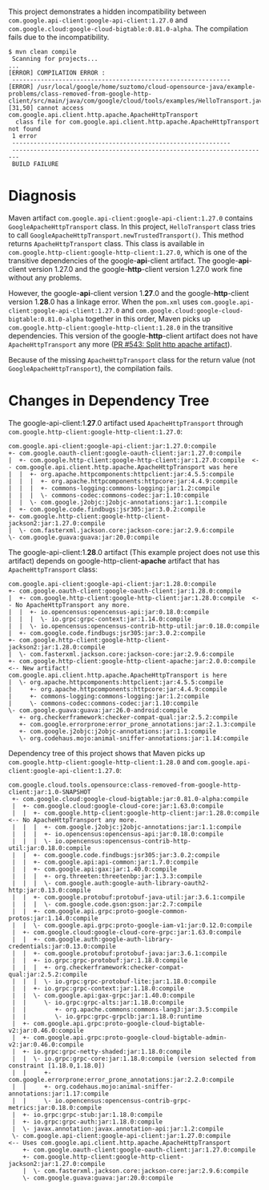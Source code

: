 This project demonstrates a hidden incompatibility between
`com.google.api-client:google-api-client:1.27.0` and
`com.google.cloud:google-cloud-bigtable:0.81.0-alpha`. The compilation fails due to the
incompatibility.

```
$ mvn clean compile
 Scanning for projects...
...
[ERROR] COMPILATION ERROR : 
 -------------------------------------------------------------
[ERROR] /usr/local/google/home/suztomo/cloud-opensource-java/example-problems/class-removed-from-google-http-client/src/main/java/com/google/cloud/tools/examples/HelloTransport.java:[31,50] cannot access com.google.api.client.http.apache.ApacheHttpTransport
  class file for com.google.api.client.http.apache.ApacheHttpTransport not found
 1 error
 -------------------------------------------------------------
 ------------------------------------------------------------------------
 BUILD FAILURE
```

# Diagnosis

Maven artifact `com.google.api-client:google-api-client:1.27.0` contains `GoogleApacheHttpTransport`
class.
In this project, `HelloTransport` class tries to call
`GoogleApacheHttpTransport.newTrustedTransport()`. This method returns `ApacheHttpTransport` class.
This class is available in `com.google.http-client:google-http-client:1.27.0`, which is one of the
transitive dependencies of the google-__api__-client artifact. The google-__api__-client version
1.27.0 and the google-__http__-client version 1.27.0 work fine without any problems.

However, the google-__api__-client version 1.__27__.0 and the google-__http__-client version
1.__28__.0 has a linkage error.
When the `pom.xml` uses `com.google.api-client:google-api-client:1.27.0` and
`com.google.cloud:google-cloud-bigtable:0.81.0-alpha` together in this order, Maven picks up 
`com.google.http-client:google-http-client:1.28.0` in the transitive dependencies.
This version of the google-__http__-client artifact does not have `ApacheHttpTransport` any more
([PR #543: Split http apache artifact](
https://github.com/googleapis/google-http-java-client/commit/bf4a8dad3f44772504f0223544ab7b92c9bea3be#diff-a2171533e9e559802ade0026c92d3bdf)).

Because of the missing `ApacheHttpTransport` class for the return value (not
`GoogleApacheHttpTransport`), the compilation fails.

# Changes in Dependency Tree

The google-api-client:1.__27__.0 artifact used `ApacheHttpTransport` through
`com.google.http-client:google-http-client:1.27.0`:

```
com.google.api-client:google-api-client:jar:1.27.0:compile
+- com.google.oauth-client:google-oauth-client:jar:1.27.0:compile
|  +- com.google.http-client:google-http-client:jar:1.27.0:compile  <-- com.google.api.client.http.apache.ApacheHttpTransport was here
|  |  +- org.apache.httpcomponents:httpclient:jar:4.5.5:compile
|  |  |  +- org.apache.httpcomponents:httpcore:jar:4.4.9:compile
|  |  |  +- commons-logging:commons-logging:jar:1.2:compile
|  |  |  \- commons-codec:commons-codec:jar:1.10:compile
|  |  \- com.google.j2objc:j2objc-annotations:jar:1.1:compile
|  +- com.google.code.findbugs:jsr305:jar:3.0.2:compile
+- com.google.http-client:google-http-client-jackson2:jar:1.27.0:compile
|  \- com.fasterxml.jackson.core:jackson-core:jar:2.9.6:compile
\- com.google.guava:guava:jar:20.0:compile
```

The google-api-client:1.__28__.0 artifact (This example project does not use this artifact) depends
on google-http-client-__apache__ artifact that has `ApacheHttpTransport` class:

```
com.google.api-client:google-api-client:jar:1.28.0:compile
+- com.google.oauth-client:google-oauth-client:jar:1.28.0:compile
|  +- com.google.http-client:google-http-client:jar:1.28.0:compile  <-- No ApacheHttpTransport any more.
|  |  +- io.opencensus:opencensus-api:jar:0.18.0:compile
|  |  |  \- io.grpc:grpc-context:jar:1.14.0:compile
|  |  \- io.opencensus:opencensus-contrib-http-util:jar:0.18.0:compile
|  +- com.google.code.findbugs:jsr305:jar:3.0.2:compile
+- com.google.http-client:google-http-client-jackson2:jar:1.28.0:compile
|  \- com.fasterxml.jackson.core:jackson-core:jar:2.9.6:compile
+- com.google.http-client:google-http-client-apache:jar:2.0.0:compile   <-- New artifact! com.google.api.client.http.apache.ApacheHttpTransport is here
|  \- org.apache.httpcomponents:httpclient:jar:4.5.5:compile
|     +- org.apache.httpcomponents:httpcore:jar:4.4.9:compile
|     +- commons-logging:commons-logging:jar:1.2:compile
|     \- commons-codec:commons-codec:jar:1.10:compile
\- com.google.guava:guava:jar:26.0-android:compile
   +- org.checkerframework:checker-compat-qual:jar:2.5.2:compile
   +- com.google.errorprone:error_prone_annotations:jar:2.1.3:compile
   +- com.google.j2objc:j2objc-annotations:jar:1.1:compile
   \- org.codehaus.mojo:animal-sniffer-annotations:jar:1.14:compile
```

Dependency tree of this project shows that Maven picks up
`com.google.http-client:google-http-client:1.28.0` and
`com.google.api-client:google-api-client:1.27.0`:

```
com.google.cloud.tools.opensource:class-removed-from-google-http-client:jar:1.0-SNAPSHOT
 +- com.google.cloud:google-cloud-bigtable:jar:0.81.0-alpha:compile
 |  +- com.google.cloud:google-cloud-core:jar:1.63.0:compile
 |  |  +- com.google.http-client:google-http-client:jar:1.28.0:compile     <-- No ApacheHttpTransport any more. 
 |  |  |  +- com.google.j2objc:j2objc-annotations:jar:1.1:compile
 |  |  |  +- io.opencensus:opencensus-api:jar:0.18.0:compile
 |  |  |  \- io.opencensus:opencensus-contrib-http-util:jar:0.18.0:compile
 |  |  +- com.google.code.findbugs:jsr305:jar:3.0.2:compile
 |  |  +- com.google.api:api-common:jar:1.7.0:compile
 |  |  +- com.google.api:gax:jar:1.40.0:compile
 |  |  |  +- org.threeten:threetenbp:jar:1.3.3:compile
 |  |  |  \- com.google.auth:google-auth-library-oauth2-http:jar:0.13.0:compile
 |  |  +- com.google.protobuf:protobuf-java-util:jar:3.6.1:compile
 |  |  |  \- com.google.code.gson:gson:jar:2.7:compile
 |  |  +- com.google.api.grpc:proto-google-common-protos:jar:1.14.0:compile
 |  |  \- com.google.api.grpc:proto-google-iam-v1:jar:0.12.0:compile
 |  +- com.google.cloud:google-cloud-core-grpc:jar:1.63.0:compile
 |  |  +- com.google.auth:google-auth-library-credentials:jar:0.13.0:compile
 |  |  +- com.google.protobuf:protobuf-java:jar:3.6.1:compile
 |  |  +- io.grpc:grpc-protobuf:jar:1.18.0:compile
 |  |  |  +- org.checkerframework:checker-compat-qual:jar:2.5.2:compile
 |  |  |  \- io.grpc:grpc-protobuf-lite:jar:1.18.0:compile
 |  |  +- io.grpc:grpc-context:jar:1.18.0:compile
 |  |  \- com.google.api:gax-grpc:jar:1.40.0:compile
 |  |     \- io.grpc:grpc-alts:jar:1.18.0:compile
 |  |        +- org.apache.commons:commons-lang3:jar:3.5:compile
 |  |        \- io.grpc:grpc-grpclb:jar:1.18.0:runtime
 |  +- com.google.api.grpc:proto-google-cloud-bigtable-v2:jar:0.46.0:compile
 |  +- com.google.api.grpc:proto-google-cloud-bigtable-admin-v2:jar:0.46.0:compile
 |  +- io.grpc:grpc-netty-shaded:jar:1.18.0:compile
 |  |  \- io.grpc:grpc-core:jar:1.18.0:compile (version selected from constraint [1.18.0,1.18.0])
 |  |     +- com.google.errorprone:error_prone_annotations:jar:2.2.0:compile
 |  |     +- org.codehaus.mojo:animal-sniffer-annotations:jar:1.17:compile
 |  |     \- io.opencensus:opencensus-contrib-grpc-metrics:jar:0.18.0:compile
 |  +- io.grpc:grpc-stub:jar:1.18.0:compile
 |  +- io.grpc:grpc-auth:jar:1.18.0:compile
 |  \- javax.annotation:javax.annotation-api:jar:1.2:compile
 \- com.google.api-client:google-api-client:jar:1.27.0:compile       <-- Uses com.google.api.client.http.apache.ApacheHttpTransport
    +- com.google.oauth-client:google-oauth-client:jar:1.27.0:compile
    +- com.google.http-client:google-http-client-jackson2:jar:1.27.0:compile
    |  \- com.fasterxml.jackson.core:jackson-core:jar:2.9.6:compile
    \- com.google.guava:guava:jar:20.0:compile
```